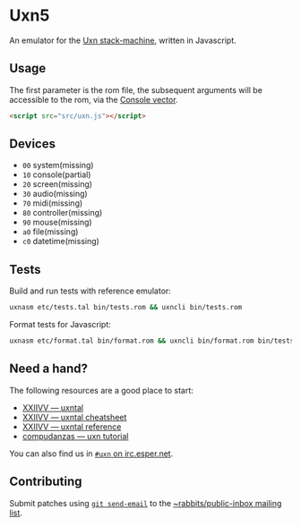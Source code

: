 # Uxn5

An emulator for the [Uxn stack-machine](https://wiki.xxiivv.com/site/uxn.html), written in Javascript. 

## Usage

The first parameter is the rom file, the subsequent arguments will be accessible to the rom, via the [Console vector](https://wiki.xxiivv.com/site/varvara.html#console).

```html
<script src="src/uxn.js"></script>
```

## Devices

- `00` system(missing)
- `10` console(partial)
- `20` screen(missing)
- `30` audio(missing)
- `70` midi(missing)
- `80` controller(missing)
- `90` mouse(missing)
- `a0` file(missing)
- `c0` datetime(missing)

## Tests

Build and run tests with reference emulator:

```sh
uxnasm etc/tests.tal bin/tests.rom && uxncli bin/tests.rom
```

Format tests for Javascript:

```sh
uxnasm etc/format.tal bin/format.rom && uxncli bin/format.rom bin/tests.rom
```

## Need a hand?

The following resources are a good place to start:

* [XXIIVV — uxntal](https://wiki.xxiivv.com/site/uxntal.html)
* [XXIIVV — uxntal cheatsheet](https://wiki.xxiivv.com/site/uxntal_cheatsheet.html)
* [XXIIVV — uxntal reference](https://wiki.xxiivv.com/site/uxntal_reference.html)
* [compudanzas — uxn tutorial](https://compudanzas.net/uxn_tutorial.html)

You can also find us in [`#uxn` on irc.esper.net](ircs://irc.esper.net:6697/#uxn).

## Contributing

Submit patches using [`git send-email`](https://git-send-email.io/) to the [~rabbits/public-inbox mailing list](https://lists.sr.ht/~rabbits/public-inbox).
